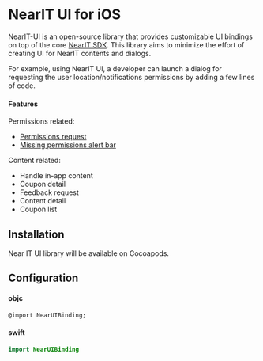 # NearIT UI for iOS
NearIT-UI is an open-source library that provides customizable UI bindings on top of the core [NearIT SDK](https://github.com/nearit/iOS-SDK).
This library aims to minimize the effort of creating UI for NearIT contents and dialogs.

For example, using NearIT UI, a developer can launch a dialog for requesting the user location/notifications permissions by adding a few lines of code.

#### Features
Permissions related:
- [Permissions request](DOCS/PERMISSIONS.md)
- [Missing permissions alert bar](DOCS/PERMISSIONS_BAR.md)

Content related:
- Handle in-app content
- Coupon detail
- Feedback request
- Content detail
- Coupon list

## Installation

Near IT UI library will be available on Cocoapods.

## Configuration

#### objc

```objc
@import NearUIBinding;
```

#### swift
```swift
import NearUIBinding
```
